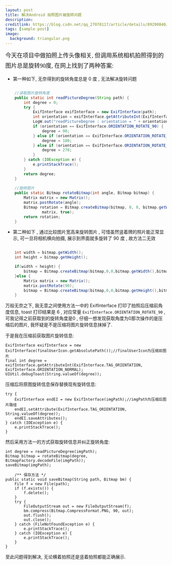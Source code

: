 ```yaml
---
layout: post
title: 解决Android 拍照图片被旋转问题
description: 
creditlink: https://blog.csdn.net/qq_27070117/article/details/89290840/
tags: [sample post]
image:
  background: triangular.png
---
```

<font face="微软雅黑" size="4" style="line-height:32px">

今天在项目中做拍照上传头像相关, 但调用系统相机拍照得到的图片总是旋转90度, 在网上找到了两种答案: </font>

* 第一种如下, 无奈得到的旋转角度总是 0 度 , 无法解决旋转问题

``` java

	//读取图片旋转角度
	public static int readPictureDegree(String path) {
	    int degree = 0;
	    try {
	        ExifInterface exifInterface = new ExifInterface(path);
	        int orientation = exifInterface.getAttributeInt(ExifInterface.TAG_ORIENTATION, ExifInterface.ORIENTATION_NORMAL);
	        LogW.out("readPictureDegree : orientation = " + orientation);
	        if (orientation == ExifInterface.ORIENTATION_ROTATE_90) {
	            degree = 90;
	        } else if (orientation == ExifInterface.ORIENTATION_ROTATE_180) {
	            degree = 180;
	        } else if (orientation == ExifInterface.ORIENTATION_ROTATE_270) {
	            degree = 270;
	        }
	    } catch (IOException e) {
	        e.printStackTrace();
	    }
	    return degree;
	}
	
	//旋转图片
	public static Bitmap rotateBitmap(int angle, Bitmap bitmap) {
	    Matrix matrix = new Matrix();
	    matrix.postRotate(angle);
	    Bitmap rotation = Bitmap.createBitmap(bitmap, 0, 0, bitmap.getWidth(), bitmap.getHeight(),
	            matrix, true);
	    return rotation;
	}

```

* 第二种如下 , 通过比较图片宽高来旋转图片 , 可惜虽然竖着牌的照片能正常显示, 可一旦将相机横向拍摄, 展示到界面就多旋转了 90 度 , 故方法二无效

``` java

	int width = bitmap.getWidth();
	int height = bitmap.getHeight();

	if(width < height) {
	    bitmap = Bitmap.createBitmap(bitmap,0,0,bitmap.getWidth(),bitmap.getWidth());
	}else {
	    Matrix matrix = new Matrix();
	    matrix.postRotate(90);
	    bitmap = Bitmap.createBitmap(bitmap,0,0,bitmap.getHeight(),bitmap.getHeight(),matrix,true);
	}

```

万般无奈之下, 我无意之间使用方法一中的 ExifInterface 打印了拍照后压缩前角度信息, toast 打印结果是 6 , 对应常量 `ExifInterface.ORIENTATION_ROTATE_90` , 可我记得之前获取到的旋转角度是0 , 仔细一想发现获取角度为0那次操作的是压缩后的图片, 我怀疑是不是压缩将图片旋转信息抹掉了. 

于是我在压缩前获取图片旋转信息:

	ExifInterface exifInterface = new ExifInterface(finalUserIcon.getAbsolutePath());//finalUserIcon为压缩前图片
    final int degree = exifInterface.getAttributeInt(ExifInterface.TAG_ORIENTATION, ExifInterface.ORIENTATION_NORMAL);
    UIUtil.debugToast(String.valueOf(degree));

压缩后将原图旋转信息保存替换现有旋转信息:

	try {
        ExifInterface endEI = new ExifInterface(imgPath);//imgPath为压缩后图片路径
        endEI.setAttribute(ExifInterface.TAG_ORIENTATION, String.valueOf(degree));
        endEI.saveAttributes();
    } catch (IOException e) {
        e.printStackTrace();
    }

然后采用方法一的方式获取旋转信息并纠正旋转角度:

	int degree = readPictureDegree(imgPath);
	Bitmap bitmap = rotateBitmap(degree, BitmapFactory.decodeFile(imgPath));
	saveBitmap(imgPath);

		/** 保存方法 */
	public static void saveBitmap(String path, Bitmap bm) {
		File f = new File(path);
		if (f.exists()) {
			f.delete();
		}
		try {
			FileOutputStream out = new FileOutputStream(f);
			bm.compress(Bitmap.CompressFormat.PNG, 90, out);
			out.flush();
			out.close();
		} catch (FileNotFoundException e) {
			e.printStackTrace();
		} catch (IOException e) {
			e.printStackTrace();
		}
	}

至此问题得到解决, 无论横着拍照还是竖着拍照都能正确展示.